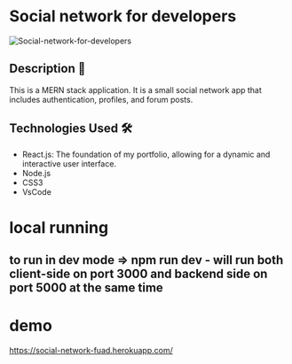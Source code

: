 # Social network for developers
![Social-network-for-developers](https://github.com/fuad-nasseraldeen/social-network-for-developers/assets/26096712/ded8b5d9-0b12-46dd-b2f2-9cfca1db19f7)
## Description 📝
This is a MERN stack application.
It is a small social network app that includes authentication, profiles, and forum posts.

## Technologies Used 🛠️

- React.js: The foundation of my portfolio, allowing for a dynamic and interactive user interface.
- Node.js
- CSS3
- VsCode
  
# local running

## to run in dev mode => npm run dev - will run both client-side on port 3000 and backend side on port 5000 at the same time


# demo
https://social-network-fuad.herokuapp.com/
